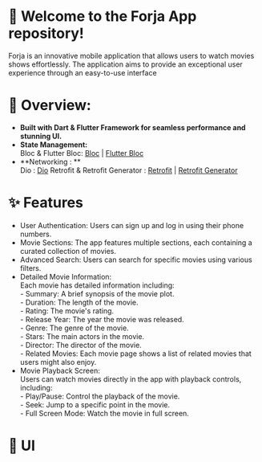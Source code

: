 # 🚀 Welcome to the Forja App repository! 

Forja is an innovative mobile application that allows users to watch movies shows effortlessly.
The application aims to provide an exceptional user experience through an easy-to-use interface 

# 🔧 Overview:

* **Built with Dart & Flutter Framework for seamless performance and stunning UI.**<br>
* **State Management:**<br>
  Bloc & Flutter Bloc: [Bloc](https://pub.dev/packages/bloc) | [Flutter Bloc](https://pub.dev/packages/flutter_bloc)
* **Networking : **<br>
  Dio : [Dio](https://pub.dev/packages/dio)
  Retrofit & Retrofit Generator : [Retrofit](https://pub.dev/packages/retrofit) | [Retrofit Generator](https://pub.dev/packages/retrofit_generator)

# ✨ Features

* User Authentication: Users can sign up and log in using their phone numbers.
* Movie Sections: The app features multiple sections, each containing a curated collection of movies.
* Advanced Search: Users can search for specific movies using various filters.
* Detailed Movie Information:<br>
      Each movie has detailed information including:<br>
         - Summary: A brief synopsis of the movie plot.<br>
         - Duration: The length of the movie.<br>
         - Rating: The movie's rating.<br>
         - Release Year: The year the movie was released.<br>
         - Genre: The genre of the movie.<br>
         - Stars: The main actors in the movie.<br>
         - Director: The director of the movie.<br>
         - Related Movies: Each movie page shows a list of related movies that users might also enjoy.
* Movie Playback Screen:<br> 
      Users can watch movies directly in the app with playback controls, including:<br>
         - Play/Pause: Control the playback of the movie.<br>
         - Seek: Jump to a specific point in the movie.<br>
         - Full Screen Mode: Watch the movie in full screen.

# 🎨 UI

